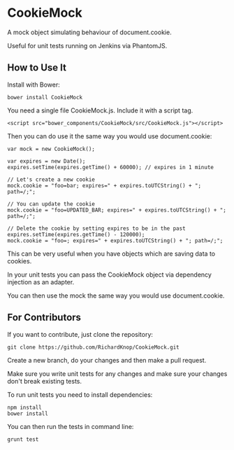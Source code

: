 CookieMock
==========

A mock object simulating behaviour of document.cookie.

Useful for unit tests running on Jenkins via PhantomJS.

How to Use It
-------------

Install with Bower:

```
bower install CookieMock
```

You need a single file CookieMock.js. Include it with a script tag.

```
<script src="bower_components/CookieMock/src/CookieMock.js"></script>
```

Then you can do use it the same way you would use document.cookie:

```
var mock = new CookieMock();

var expires = new Date();
expires.setTime(expires.getTime() + 60000); // expires in 1 minute

// Let's create a new cookie
mock.cookie = "foo=bar; expires=" + expires.toUTCString() + "; path=/;";

// You can update the cookie
mock.cookie = "foo=UPDATED_BAR; expires=" + expires.toUTCString() + "; path=/;";

// Delete the cookie by setting expires to be in the past
expires.setTime(expires.getTime() - 120000);
mock.cookie = "foo=; expires=" + expires.toUTCString() + "; path=/;";
```

This can be very useful when you have objects which are saving data to cookies.

In your unit tests you can pass the CookieMock object via dependency injection as an adapter.

You can then use the mock the same way you would use document.cookie.

For Contributors
----------------

If you want to contribute, just clone the repository:

```
git clone https://github.com/RichardKnop/CookieMock.git
```

Create a new branch, do your changes and then make a pull request.

Make sure you write unit tests for any changes and make sure your changes don't break existing tests.

To run unit tests you need to install dependencies:

```
npm install
bower install
```

You can then run the tests in command line:

```
grunt test
```


